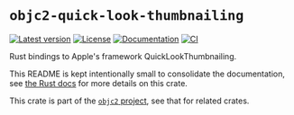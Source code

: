 # `objc2-quick-look-thumbnailing`

[![Latest version](https://badgen.net/crates/v/objc2-quick-look-thumbnailing)](https://crates.io/crates/objc2-quick-look-thumbnailing)
[![License](https://badgen.net/badge/license/Zlib%20OR%20Apache-2.0%20OR%20MIT/blue)](../../LICENSE.md)
[![Documentation](https://docs.rs/objc2-quick-look-thumbnailing/badge.svg)](https://docs.rs/objc2-quick-look-thumbnailing/)
[![CI](https://github.com/madsmtm/objc2/actions/workflows/ci.yml/badge.svg)](https://github.com/madsmtm/objc2/actions/workflows/ci.yml)

Rust bindings to Apple's framework QuickLookThumbnailing.

This README is kept intentionally small to consolidate the documentation, see
[the Rust docs](https://docs.rs/objc2-quick-look-thumbnailing/) for more details on this crate.

This crate is part of the [`objc2` project](https://github.com/madsmtm/objc2),
see that for related crates.
